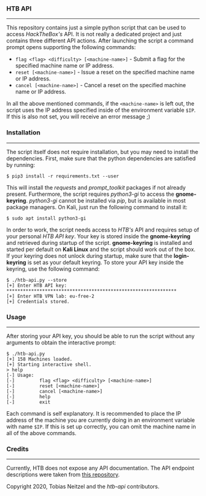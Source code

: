 ### HTB API

----

This repository contains just a simple python script that can be used to access *HackTheBox's* API. It
is not really a dedicated project and just contains three different API actions. After launching the script
a command prompt opens supporting the following commands:

* ``flag <flag> <difficulty> [<machine-name>]`` - Submit a flag for the specified machine name or IP address.
* ``reset [<machine-name>]`` - Issue a reset on the specified machine name or IP address.
* ``cancel [<machine-name>]`` - Cancel a reset on the specified machine name or IP address.

In all the above mentioned commands, if the ``<machine-name>`` is left out, the script uses the IP address
specified inside of the environment variable ``$IP``. If this is also not set, you will receive an error message ;)


### Installation

----

The script itself does not require installation, but you may need to install the dependencies. First, make sure that
the python dependencies are satisfied by running:

```
$ pip3 install -r requirements.txt --user
```

This will install the *requests* and *prompt_toolkit* packages if not already present. Furthermore, the script requires
*python3-gi* to access the **gnome-keyring**. *python3-gi* cannot be installed via *pip*, but is available in most package managers.
On Kali, just run the following command to install it:

```
$ sudo apt install python3-gi
```

In order to work, the script needs access to *HTB's* API and requires setup of your personal *HTB API key*. Your key is stored
inside the **gnome-keyring** and retrieved during startup of the script. **gnome-keyring** is installed and started per default
on **Kali Linux** and the script should work out of the box. If your keyring does not unlock during startup, make sure that 
the **login-keyring** is set as your default keyring. To store your API key inside the keyring, use the following command:

```
$ ./htb-api.py --store
[+] Enter HTB API key: **************************************************************                                                                                                                               
[+] Enter HTB VPN lab: eu-free-2                                                                                                                                                                                    
[+] Credentials stored.
```

### Usage

----

After storing your API key, you should be able to run the script without any arguments to obtain the interactive prompt:

```
$ ./htb-api.py
[+] 158 Machines loaded.
[+] Starting interactive shell.
> help                                                                                                                                                                                                              
[-] Usage:
[-]       	flag <flag> <difficulty> [<machine-name>]
[-]       	reset [<machine-name>]
[-]       	cancel [<machine-name>]
[-]       	help
[-]       	exit
```

Each command is self explanatory. It is recommended to place the IP address of the machine you are currently doing in an environment
variable with name ``$IP``. If this is set up correctly, you can omit the machine name in all of the above commands.


### Credits

----

Currently, HTB does not expose any API documentation. The API endpoint descriptions were taken from [this repository](https://github.com/sp1ral-vx/hackthebox-api).

Copyright 2020, Tobias Neitzel and the *htb-api* contributors.
